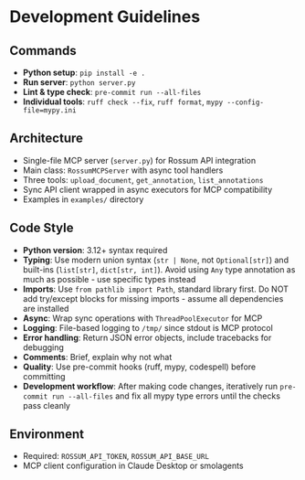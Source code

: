 # Development Guidelines

## Commands
- **Python setup**: `pip install -e .`
- **Run server**: `python server.py`
- **Lint & type check**: `pre-commit run --all-files`
- **Individual tools**: `ruff check --fix`, `ruff format`, `mypy --config-file=mypy.ini`

## Architecture
- Single-file MCP server (`server.py`) for Rossum API integration
- Main class: `RossumMCPServer` with async tool handlers
- Three tools: `upload_document`, `get_annotation`, `list_annotations`
- Sync API client wrapped in async executors for MCP compatibility
- Examples in `examples/` directory

## Code Style
- **Python version**: 3.12+ syntax required
- **Typing**: Use modern union syntax (`str | None`, not `Optional[str]`) and built-ins (`list[str]`, `dict[str, int]`). Avoid using `Any` type annotation as much as possible - use specific types instead
- **Imports**: Use `from pathlib import Path`, standard library first. Do NOT add try/except blocks for missing imports - assume all dependencies are installed
- **Async**: Wrap sync operations with `ThreadPoolExecutor` for MCP
- **Logging**: File-based logging to `/tmp/` since stdout is MCP protocol
- **Error handling**: Return JSON error objects, include tracebacks for debugging
- **Comments**: Brief, explain why not what
- **Quality**: Use pre-commit hooks (ruff, mypy, codespell) before committing
- **Development workflow**: After making code changes, iteratively run `pre-commit run --all-files` and fix all mypy type errors until the checks pass cleanly

## Environment
- Required: `ROSSUM_API_TOKEN`, `ROSSUM_API_BASE_URL`
- MCP client configuration in Claude Desktop or smolagents
